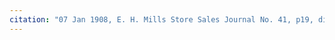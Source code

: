 ```yaml
---
citation: "07 Jan 1908, E. H. Mills Store Sales Journal No. 41, p19, digital photograph of book owned by Brooktondale collector."
---
```


